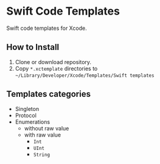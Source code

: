 # Swift Code Templates
Swift code templates for Xcode.

## How to Install
1. Clone or download repository.
2. Copy `*.xctemplate` directories to `~/Library/Developer/Xcode/Templates/Swift templates`

## Templates categories
* Singleton
* Protocol
* Enumerations
  * without raw value
  * with raw value
    * `Int`
    * `UInt`
    * `String`

